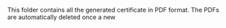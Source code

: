 This folder contains all the generated certificate in PDF format. The PDFs are automatically deleted once a new